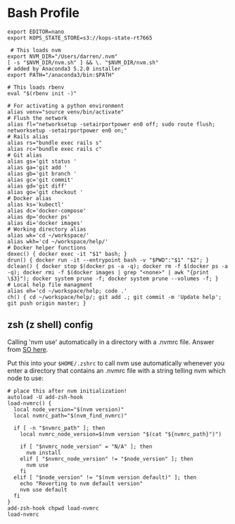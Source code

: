 # Bash Profile

```
export EDITOR=nano
export KOPS_STATE_STORE=s3://kops-state-rt7665

 # This loads nvm
export NVM_DIR="/Users/darren/.nvm"
[ -s "$NVM_DIR/nvm.sh" ] && \. "$NVM_DIR/nvm.sh"
# added by Anaconda3 5.2.0 installer
export PATH="/anaconda3/bin:$PATH"

# This loads rbenv
eval "$(rbenv init -)"

# For activating a python environment
alias venv="source venv/bin/activate"
# Flush the network
alias fl="networksetup -setairportpower en0 off; sudo route flush; networksetup -setairportpower en0 on;"
# Rails alias
alias rs="bundle exec rails s"
alias rc="bundle exec rails c"
# Git alias
alias gs='git status '
alias ga='git add '
alias gb='git branch '
alias gc='git commit'
alias gd='git diff'
alias go='git checkout '
# Docker alias
alias ks='kubectl'
alias dc='docker-compose'
alias dp='docker ps'
alias di='docker images'
# Working directory alias
alias wk='cd ~/workspace/'
alias wkh='cd ~/workspace/help/'
# Docker helper functions
dexec() { docker exec -it "$1" bash; }
drun() { docker run -it --entrypoint bash -v "$PWD":"$1" "$2"; }
dclean() { docker stop $(docker ps -a -q); docker rm -f $(docker ps -a -q); docker rmi -f $(docker images | grep "<none>" | awk "{print \$3}"); docker system prune -f; docker system prune --volumes -f; }
# Local help file managment
alias eh='cd ~/workspace/help; code .'
ch() { cd ~/workspace/help/; git add .; git commit -m 'Update help'; git push origin master; }
```

## zsh (z shell) config

Calling 'nvm use' automatically in a directory with a .nvmrc file. Answer from [SO here](https://stackoverflow.com/questions/23556330/run-nvm-use-automatically-every-time-theres-a-nvmrc-file-on-the-directory).

Put this into your `$HOME/.zshrc` to call nvm use automatically whenever you enter a directory that contains an .nvmrc file with a string telling nvm which node to use:

```
# place this after nvm initialization!
autoload -U add-zsh-hook
load-nvmrc() {
  local node_version="$(nvm version)"
  local nvmrc_path="$(nvm_find_nvmrc)"

  if [ -n "$nvmrc_path" ]; then
    local nvmrc_node_version=$(nvm version "$(cat "${nvmrc_path}")")

    if [ "$nvmrc_node_version" = "N/A" ]; then
      nvm install
    elif [ "$nvmrc_node_version" != "$node_version" ]; then
      nvm use
    fi
  elif [ "$node_version" != "$(nvm version default)" ]; then
    echo "Reverting to nvm default version"
    nvm use default
  fi
}
add-zsh-hook chpwd load-nvmrc
load-nvmrc
```